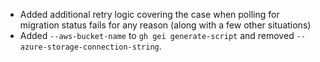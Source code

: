 - Added additional retry logic covering the case when polling for migration status fails for any reason (along with a few other situations)
- Added `--aws-bucket-name` to `gh gei generate-script` and removed `--azure-storage-connection-string`. 